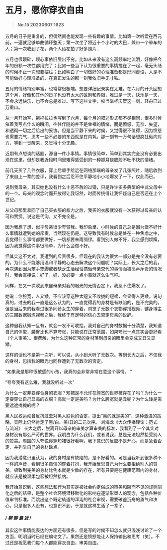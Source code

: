 # 五月，愿你穿衣自由

>#### No.15 20230607 1623




五月的日子是重复的，但偶然间也能发现一些有趣的事情。比如第一次听爱在西元前，一遍就足够单曲循环整天；第一次坐了将近十个小时的大巴，兼带一个晕车的人；第一次收到了花，两个人给花拍了好多照片..

         

五月也很琐碎，烦心事依旧层出不穷。比如从来没有这么高频率地流泪，好像把今年的份额一次性都用完了；比如一些当下认为很重要的事情撞在了一起，毫无头绪的时候不止一次想要摆烂；比如明白了一切做好的心理准备都是形同虚设，人是不可能做好心理准备的，在真正发生的那一刻我依旧手无寸铁。

         

五月的情绪特别丰富，也常常很极端。想要详细记录实在太难，在六月的开头回想这个月，好像和其他的日子也没有太大的区别和界限，难过是一天，快乐是一天，不会永远快乐，也不会总是难过。写下这些文字，权当举杯庆贺这一刻，轻舟已过万重山。

         

从一月开始写，拖拖拉拉也写到了六月，每个月的叙述形式都不尽相同，很多时候催着我写点什么的瞬间，往往伴随的并不是幸福的情绪，而是愤怒、无奈、失望，和透彻一切之后给出的妥协。但是当平静下来的时候，又觉得很不值得，因为愤怒也需要力气，思考一些不必要的东西就是在内耗。那一刻有一万句话想疯狂砸向对方，等到一觉醒来，又觉得十分无趣。

         

近期有点想谈的话题，源自一件小事情。事情很简单，简单到其实完全没有必要出现在这里，但却是我近段时间里难得感受到的一种抓耳挠腮般不吐不快的情绪。

         

前几天买了几件衣服，穿上后顺手给远在网络那端的母亲发了几张照片，随后收到了来自上一辈的差评，我看到之后忍不住平静地小小地爆发了一下，仅此而已。

         

说到我母亲，其实她也没有什么十恶不赦的过错，只是许许多多典型的中式父母中的一个。母亲的观念时而开放得让我讶然，时而传统得让我怀疑自己是否还在上个世纪。

         

从父母那里拿回了自己买衣服的权力之后，我买的衣服就没有一次获得过母亲的认可和赞赏。说这是代沟，又不完全是。

         

因为我想了想，似乎母亲很少夸赞我。我印象里，小时候的自己总是因为做不好什么事情就遭到她的斥责，当然现在仍是。这导致我有时候总是处在一种焦虑之中，我觉得什么事情都要做好，一切都要未雨绸缪。看到别人做不好，我会感到烦躁，因为我觉得这件事很简单，为什么会做不好。

         

但其实这不太对。我遭到的斥责很多，但现在的我认为很大一部分是完全没有必要的。为什么不能够用温和平静的心态去解决这个问题呢？实际上，长大之后的我，再次遇到因为笨手笨脚或者缺乏生活经验搞砸母亲交代的事情而被高声斥责的情况时，我会直接说：好了，妈，没必要一点小事就这么生气吧。

         

同样，在又一次收到来自母亲对我的眼光的无情否定下，我忍不住爆发了。

         

她说：你胯宽，人又矮，不应该穿这种太短又不收拢的短裙，会显得人更矮。说句真的，过去的我一直是这么认为的，一直觉得我的身材是有缺陷的，是不完美的。但是当后来的我看过很多同龄女生的穿着，浏览了无数个衣物穿搭视频，健身博主的三围数据锻炼视频之后，我终于有足够的信心去否定母亲的说辞。

         

这种自我认知一旦有，就会一发不可收拾。我对自己的身材数据十分清楚，我知道自己的体型，腰臀比也不算夸张，只能说在正常范围，如果夸张一点其实会更好看（个人审美）。很费解，为什么这种正常的身材落到母亲的眼里会变成又丑又显矮。

         

这样的话也不是第一次听，可以说，从小到大听了无数次。等到长大之后，不仅我的身材，包括我的眼光也同样遭到了无数次的否定。

“如果我是那种很敏感的小孩，我真的会非常非常在意这个事情。 ”



“夸夸我有这么难，我就没听过一次”

为什么一定非要穿合身的衣服？短裙是不允许在胯宽的世界被存在了吗？为什么一定要穿让自己显高的衣服？高就一定是美吗？为什么胯宽就是丑呢？为什么矮是需要遮遮掩掩的呢？

黑人民权运动曾反抗过去对黑人肤色的否定，提出“黑的就是美的”，这种激进的策略，实际上仍然肯定了黑/白、美/丑的二元次序。
刘海龙《大众传播理论：范式与流派》
长大之后，脱离开以母亲的审美才算审美的标准，我看到了一个其实对身材没有那么严苛的世界。我明白为什么我们，或者说我，总是无法坦然接受别人的赞美。周围的人夸说你穿短裙很好看啊，我下意识的反应不是开心，而是急着否定，并列举自己的身材缺点。

         

因为我潜意识里认为，我的身材是有缺陷的，是不好看的。可是当我听到很多种不一样的声音，看到很多自信的穿着打扮，我开始反思自己为什么要拒绝别人的赞美。极致到完美的身材比例本就是少数的存在，所有只要是在健康范围内的身材，就应该是被温柔包容被坦然接纳。

         

我开始意识到，这些想法和行为其实是被社会约定俗成的审美和隐而不见的规则驯化之后的结果，是整个社会环境潜移默化的影响在逐渐形塑人的观念，包括各种价值审判标准。而跳出这个既定轨道的浑沌的社会审视，需要破釜沉舟的勇气和决心，只是很多人没有，也意识不到，于是就这样生活了一辈子。

        

 

#### / *聊 聊 最 近* /

其实这件事情能表达的方面还有很多，但是写的时候不知怎么就只浅浅讨论了一个方面，明明当时已经在编论文了。果然还是愤怒能让人保持输出和思考（笑）。不过还是祝愿我们每个人都能穿衣自由，审美自由。


        

